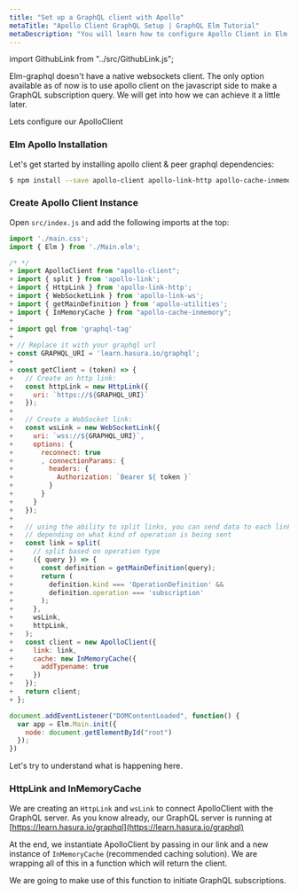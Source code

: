 ```yaml
---
title: "Set up a GraphQL client with Apollo"
metaTitle: "Apollo Client GraphQL Setup | GraphQL Elm Tutorial"
metaDescription: "You will learn how to configure Apollo Client in Elm by installing dependencies like react-apollo, apollo-client, apollo-link-http, apollo-cache-inmemory"
---
```


import GithubLink from "../src/GithubLink.js";

Elm-graphql doesn't have a native websockets client. The only option available as of now is to use apollo client on the javascript side to make a GraphQL subscription query. We will get into how we can achieve it a little later. 

Lets configure our ApolloClient

### Elm Apollo Installation
Let's get started by installing apollo client & peer graphql dependencies:

```bash
$ npm install --save apollo-client apollo-link-http apollo-cache-inmemory apollo-link-http apollo-link-ws subscriptions-transport-ws graphql graphql-tag
```

### Create Apollo Client Instance
Open `src/index.js` and add the following imports at the top:

<GithubLink link="https://github.com/hasura/graphql-engine/blob/master/community/learn/graphql-tutorials/tutorials/elm-graphql/app-final/src/index.js" text="src/index.js" />

```javascript
import './main.css';
import { Elm } from './Main.elm';

/* */
+ import ApolloClient from "apollo-client";
+ import { split } from 'apollo-link';
+ import { HttpLink } from 'apollo-link-http';
+ import { WebSocketLink } from 'apollo-link-ws';
+ import { getMainDefinition } from 'apollo-utilities';
+ import { InMemoryCache } from "apollo-cache-inmemory";
+ 
+ import gql from 'graphql-tag'
+ 
+ // Replace it with your graphql url
+ const GRAPHQL_URI = 'learn.hasura.io/graphql';
+ 
+ const getClient = (token) => {
+   // Create an http link:
+   const httpLink = new HttpLink({
+     uri: `https://${GRAPHQL_URI}`
+   });
+ 
+   // Create a WebSocket link:
+   const wsLink = new WebSocketLink({
+     uri: `wss://${GRAPHQL_URI}`,
+     options: {
+       reconnect: true
+       , connectionParams: {
+         headers: {
+           Authorization: `Bearer ${ token }`
+         }
+       }
+     }
+   });
+ 
+   // using the ability to split links, you can send data to each link
+   // depending on what kind of operation is being sent
+   const link = split(
+     // split based on operation type
+     ({ query }) => {
+       const definition = getMainDefinition(query);
+       return (
+         definition.kind === 'OperationDefinition' &&
+         definition.operation === 'subscription'
+       );
+     },
+     wsLink,
+     httpLink,
+   );
+   const client = new ApolloClient({
+     link: link,
+     cache: new InMemoryCache({
+       addTypename: true
+     })
+   });
+   return client;
+ };

document.addEventListener("DOMContentLoaded", function() {
  var app = Elm.Main.init({
    node: document.getElementById("root")
  });
})

```

Let's try to understand what is happening here. 

### HttpLink and InMemoryCache
We are creating an `HttpLink` and `wsLink` to connect ApolloClient with the GraphQL server. As you know already, our GraphQL server is running at [https://learn.hasura.io/graphql](https://learn.hasura.io/graphql)

At the end, we instantiate ApolloClient by passing in our link and a new instance of `InMemoryCache` (recommended caching solution). We are wrapping all of this in a function which will return the client.

We are going to make use of this function to initiate GraphQL subscriptions.
